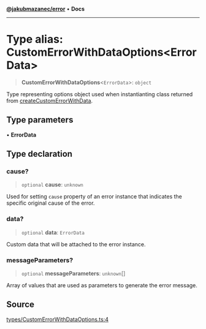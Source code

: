 [**@jakubmazanec/error**](../README.md) • **Docs**

---

# Type alias: CustomErrorWithDataOptions\<ErrorData\>

> **CustomErrorWithDataOptions**\<`ErrorData`\>: `object`

Type representing options object used when instantianting class returned from
[createCustomErrorWithData](../functions/createCustomErrorWithData.md).

## Type parameters

• **ErrorData**

## Type declaration

### cause?

> `optional` **cause**: `unknown`

Used for setting `cause` property of an error instance that indicates the specific original cause of
the error.

### data?

> `optional` **data**: `ErrorData`

Custom data that will be attached to the error instance.

### messageParameters?

> `optional` **messageParameters**: `unknown`[]

Array of values that are used as parameters to generate the error message.

## Source

[types/CustomErrorWithDataOptions.ts:4](https://github.com/jakubmazanec/js-tools/blob/45932621a19c677851f8bf60e4a28d217617972b/packages/error/source/types/CustomErrorWithDataOptions.ts#L4)
